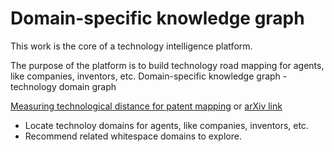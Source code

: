 # Domain-specific knowledge graph
This work is the core of a technology intelligence platform. 



The purpose of the platform is to build technology road mapping for agents, like companies, inventors, etc. 
Domain-specific knowledge graph - technology domain graph

[Measuring technological distance for patent mapping](https://onlinelibrary.wiley.com/doi/abs/10.1002/asi.23664) or [arXiv link](https://arxiv.org/abs/1503.02373)


- Locate technoloy domains for agents, like companies, inventors, etc.
- Recommend related whitespace domains to explore.

